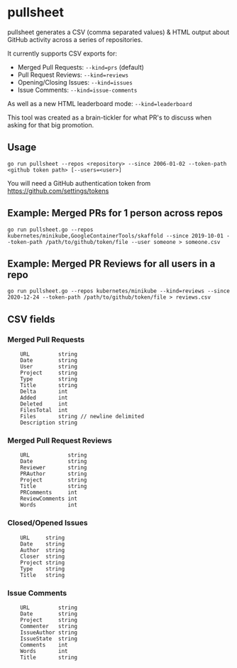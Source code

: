 # pullsheet

pullsheet generates a CSV (comma separated values) & HTML output about GitHub activity across a series of repositories.

It currently supports CSV exports for:

* Merged Pull Requests: `--kind=prs` (default)
* Pull Request Reviews: `--kind=reviews`
* Opening/Closing Issues: `--kind=issues`
* Issue Comments: `--kind=issue-comments`

As well as a new HTML leaderboard mode: `--kind=leaderboard`

This tool was created as a brain-tickler for what PR's to discuss when asking for that big promotion.

## Usage

`go run pullsheet --repos <repository> --since 2006-01-02 --token-path <github token path> [--users=<user>]`

You will need a GitHub authentication token from https://github.com/settings/tokens

## Example: Merged PRs for 1 person across repos

`go run pullsheet.go --repos kubernetes/minikube,GoogleContainerTools/skaffold --since 2019-10-01 --token-path /path/to/github/token/file --user someone > someone.csv`

## Example: Merged PR Reviews for all users in a repo

`go run pullsheet.go --repos kubernetes/minikube --kind=reviews --since 2020-12-24 --token-path /path/to/github/token/file > reviews.csv`

## CSV fields

### Merged Pull Requests

```
	URL         string
	Date        string
	User        string
	Project     string
	Type        string
	Title       string
	Delta       int
	Added       int
	Deleted     int
	FilesTotal  int
	Files       string // newline delimited
	Description string
```

### Merged Pull Request Reviews

```
	URL            string
	Date           string
	Reviewer       string
	PRAuthor       string
	Project        string
	Title          string
	PRComments     int
	ReviewComments int
	Words          int
```

### Closed/Opened Issues

```
	URL     string
	Date    string
	Author  string
	Closer  string
	Project string
	Type    string
	Title   string
```

### Issue Comments

```
	URL         string
	Date        string
	Project     string
	Commenter   string
	IssueAuthor string
	IssueState  string
	Comments    int
	Words       int
	Title       string
```
